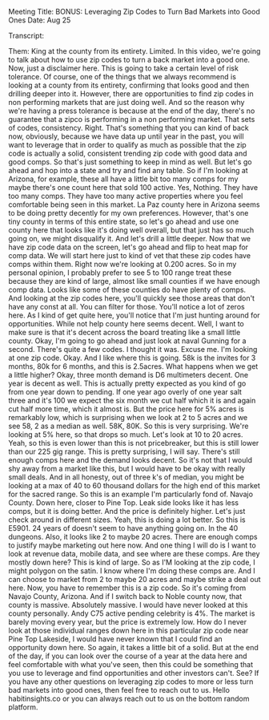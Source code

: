 Meeting Title: BONUS: Leveraging Zip Codes to Turn Bad Markets into Good Ones
Date: Aug 25

Transcript:
 
Them: King at the county from its entirety. Limited. In this video, we're going to talk about how to use zip codes to turn a back market into a good one. Now, just a disclaimer here. This is going to take a certain level of risk tolerance. Of course, one of the things that we always recommend is looking at a county from its entirety, confirming that looks good and then drilling deeper into it. However, there are opportunities to find zip codes in non performing markets that are just doing well. And so the reason why we're having a press tolerance is because at the end of the day, there's no guarantee that a zipco is performing in a non performing market. That sets of codes, consistency. Right. That's something that you can kind of back now, obviously, because we have data up until year in the past, you will want to leverage that in order to qualify as much as possible that the zip code is actually a solid, consistent trending zip code with good data and good comps. So that's just something to keep in mind as well. But let's go ahead and hop into a state and try and find any table. So if I'm looking at Arizona, for example, these all have a little bit too many comps for my maybe there's one count here that sold 100 active. Yes, Nothing. They have too many comps. They have too many active properties where you feel comfortable being seen in this market. La Paz county here in Arizona seems to be doing pretty decently for my own preferences. However, that's one tiny county in terms of this entire state, so let's go ahead and use one county here that looks like it's doing well overall, but that just has so much going on, we might disqualify it. And let's drill a little deeper. Now that we have zip code data on the screen, let's go ahead and flip to heat map for comp data. We will start here just to kind of vet that these zip codes have comps within them. Right now we're looking at 0.200 acres. So in my personal opinion, I probably prefer to see 5 to 100 range treat these because they are kind of large, almost like small counties if we have enough comp data. Looks like some of these counties do have plenty of comps. And looking at the zip codes here, you'll quickly see those areas that don't have any const at all. You can filter for those. You'll notice a lot of zeros here. As I kind of get quite here, you'll notice that I'm just hunting around for opportunities. While not help county here seems decent. Well, I want to make sure is that it's decent across the board treating like a small little county. Okay, I'm going to go ahead and just look at naval Gunning for a second. There's quite a few codes. I thought it was. Excuse me. I'm looking at one zip code. Okay. And I like where this is going. 58k is the invites for 3 months, 80k for 6 months, and this is 2.5acres. What happens when we get a little higher? Okay, three month demand is D6 multimeters decent. One year is decent as well. This is actually pretty expected as you kind of go from one year down to pending. If one year ago overly of one year salt three and it's 100 we expect the six month we cut half which it is and again cut half more time, which it almost is. But the price here for 5% acres is remarkably low, which is surprising when we look at 2 to 5 acres and we see 58, 2 as a median as well. 58K, 80K. So this is very surprising. We're looking at 5% here, so that drops so much. Let's look at 10 to 20 acres. Yeah, so this is even lower than this is not pricebreaker, but this is still lower than our 225 gig range. This is pretty surprising, I will say. There's still enough comps here and the demand looks decent. So it's not that I would shy away from a market like this, but I would have to be okay with really small deals. And in all honesty, out of three k's of median, you might be looking at a max of 40 to 60 thousand dollars for the high end of this market for the sacred range. So this is an example I'm particularly fond of. Navajo County. Down here, closer to Pine Top. Leak side looks like it has less comps, but it is doing better. And the price is definitely higher. Let's just check around in different sizes. Yeah, this is doing a lot better. So this is E5901. 24 years of doesn't seem to have anything going on. In the 40 dungeons. Also, it looks like 2 to maybe 20 acres. There are enough comps to justify maybe marketing out here now. And one thing I will do is I want to look at revenue data, mobile data, and see where are these comps. Are they mostly down here? This is kind of large. So as I'M looking at the zip code, I might polygon on the satin. I know where I'm doing these comps are. And I can choose to market from 2 to maybe 20 acres and maybe strike a deal out here. Now, you have to remember this is a zip code. So it's coming from Navajo County, Arizona. And if I switch back to Noble county now, that county is massive. Absolutely massive. I would have never looked at this county personally. Andy C75 active pending celebrity is 4%. The market is barely moving every year, but the price is extremely low. How do I never look at those individual ranges down here in this particular zip code near Pine Top Lakeside, I would have never known that I could find an opportunity down here. So again, it takes a little bit of a solid. But at the end of the day, if you can look over the course of a year at the data here and feel comfortable with what you've seen, then this could be something that you use to leverage and find opportunities and other investors can't. See? If you have any other questions on leveraging zip codes to more or less turn bad markets into good ones, then feel free to reach out to us. Hello habitinsights.co or you can always reach out to us on the bottom random platform. 